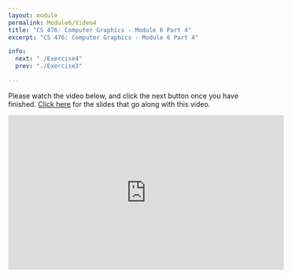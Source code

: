 ```yaml
---
layout: module
permalink: Module6/Video4
title: "CS 476: Computer Graphics - Module 6 Part 4"
excerpt: "CS 476: Computer Graphics - Module 6 Part 4"

info:
  next: "./Exercise4"
  prev: "./Exercise3"
  
---
```


Please watch the video below, and click the next button once you have finished. <a href = "../slides/2DMatrix.pdf">Click here</a> for the slides that go along with this video.

<iframe width="560" height="315" src="https://www.youtube.com/embed/QBEoIN6A3k0" frameborder="0" allow="accelerometer; autoplay; clipboard-write; encrypted-media; gyroscope; picture-in-picture" allowfullscreen></iframe>